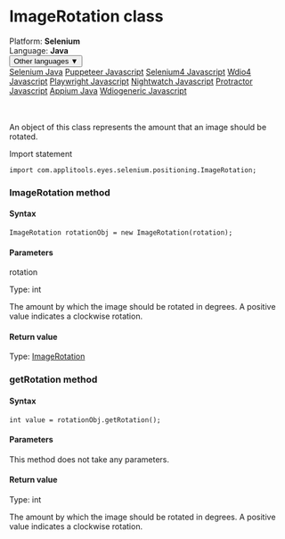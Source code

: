 # ImageRotation class
<div class='platform-bar-container-div'><div class='platform-bar-div'>Platform:  <b> Selenium</b>
</div><div class='platform-bar-div'>Language: <b>Java</b></div><div class='dropdown-button-container-div'><button class='sdk-language-dropdown-button'>Other languages ▼</button><div class='dropdown-content'>
<a href='../../selenium/java/imagerotation'>Selenium Java</a>
<a href='../../puppeteer/javascript/imagerotation'>Puppeteer Javascript</a>
<a href='../../selenium4/javascript/imagerotation'>Selenium4 Javascript</a>
<a href='../../wdio4/javascript/imagerotation'>Wdio4 Javascript</a>
<a href='../../playwright/javascript/imagerotation'>Playwright Javascript</a>
<a href='../../nightwatch/javascript/imagerotation'>Nightwatch Javascript</a>
<a href='../../protractor/javascript/imagerotation'>Protractor Javascript</a>
<a href='../../appium/java/imagerotation'>Appium Java</a>
<a href='../../wdiogeneric/javascript/imagerotation'>Wdiogeneric Javascript</a>
</div></div><br /><br /></div>




An object of this class represents the amount that an image should be rotated.

Import statement

    import com.applitools.eyes.selenium.positioning.ImageRotation;
    	



### ImageRotation method
#### Syntax


    ImageRotation rotationObj = new ImageRotation(rotation);
    

#### Parameters

rotation

Type: int

The amount by which the image should be rotated in degrees. A positive value indicates a clockwise rotation.

#### Return value

Type:  [ImageRotation](./imagerotation)


### getRotation method
#### Syntax


    int value = rotationObj.getRotation();
    

#### Parameters

This method does not take any parameters.

#### Return value

Type:  int

The amount by which the image should be rotated in degrees. A positive value indicates a clockwise rotation.
